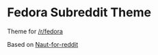 # Fedora Subreddit Theme
Theme for [/r/fedora](https://www.reddit.com/r/Fedora)

Based on [Naut-for-reddit](https://github.com/Axel--/Naut-for-reddit)
